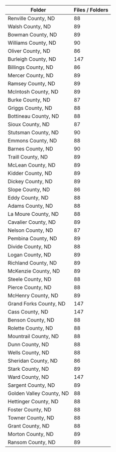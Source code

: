 | Folder                   |   Files / Folders |
|--------------------------|-------------------|
| Renville County, ND      |                88 |
| Walsh County, ND         |                89 |
| Bowman County, ND        |                89 |
| Williams County, ND      |                90 |
| Oliver County, ND        |                86 |
| Burleigh County, ND      |               147 |
| Billings County, ND      |                86 |
| Mercer County, ND        |                89 |
| Ramsey County, ND        |                89 |
| McIntosh County, ND      |                89 |
| Burke County, ND         |                87 |
| Griggs County, ND        |                88 |
| Bottineau County, ND     |                88 |
| Sioux County, ND         |                87 |
| Stutsman County, ND      |                90 |
| Emmons County, ND        |                88 |
| Barnes County, ND        |                90 |
| Traill County, ND        |                89 |
| McLean County, ND        |                89 |
| Kidder County, ND        |                89 |
| Dickey County, ND        |                89 |
| Slope County, ND         |                86 |
| Eddy County, ND          |                88 |
| Adams County, ND         |                88 |
| La Moure County, ND      |                88 |
| Cavalier County, ND      |                89 |
| Nelson County, ND        |                87 |
| Pembina County, ND       |                89 |
| Divide County, ND        |                88 |
| Logan County, ND         |                89 |
| Richland County, ND      |                89 |
| McKenzie County, ND      |                89 |
| Steele County, ND        |                88 |
| Pierce County, ND        |                88 |
| McHenry County, ND       |                89 |
| Grand Forks County, ND   |               147 |
| Cass County, ND          |               147 |
| Benson County, ND        |                88 |
| Rolette County, ND       |                88 |
| Mountrail County, ND     |                88 |
| Dunn County, ND          |                88 |
| Wells County, ND         |                88 |
| Sheridan County, ND      |                86 |
| Stark County, ND         |                89 |
| Ward County, ND          |               147 |
| Sargent County, ND       |                89 |
| Golden Valley County, ND |                88 |
| Hettinger County, ND     |                88 |
| Foster County, ND        |                88 |
| Towner County, ND        |                88 |
| Grant County, ND         |                88 |
| Morton County, ND        |                89 |
| Ransom County, ND        |                89 |